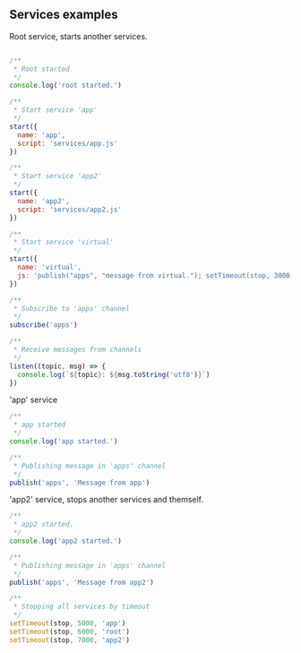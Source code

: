 ## Services examples

Root service, starts another services.
``` javascript

/**
 * Root started
 */
console.log('root started.')

/**
 * Start service 'app'
 */
start({
  name: 'app',
  script: 'services/app.js'
})

/**
 * Start service 'app2'
 */
start({
  name: 'app2',
  script: 'services/app2.js'
})

/**
 * Start service 'virtual'
 */
start({
  name: 'virtual',
  js: 'publish("apps", "message from virtual."); setTimeout(stop, 3000, "virtual");'
})

/**
 * Subscribe to 'apps' channel
 */
subscribe('apps')

/**
 * Receive messages from channels
 */
listen((topic, msg) => {
  console.log(`${topic}: ${msg.toString('utf8')}`)
})

```

'app' service
``` javascript
/**
 * app started
 */
console.log('app started.')

/**
 * Publishing message in 'apps' channel
 */
publish('apps', 'Message from app')

```

'app2' service, stops another services and themself.
``` javascript
/**
 * app2 started.
 */
console.log('app2 started.')

/**
 * Publishing message in 'apps' channel
 */
publish('apps', 'Message from app2')

/**
 * Stopping all services by timeout
 */
setTimeout(stop, 5000, 'app')
setTimeout(stop, 6000, 'root')
setTimeout(stop, 7000, 'app2')

```

